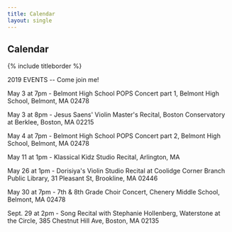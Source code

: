 ```yaml
---
title: Calendar
layout: single
---
```


## Calendar

{% include titleborder %}

2019 EVENTS -- Come join me!


May 3 at 7pm - Belmont High School POPS Concert part 1, Belmont High School, Belmont, MA 02478

May 3 at 8pm - Jesus Saens' Violin Master's Recital, Boston Conservatory at Berklee, Boston, MA 02215

May 4 at 7pm - Belmont High School POPS Concert part 2, Belmont High School, Belmont, MA 02478

May 11 at 1pm - Klassical Kidz Studio Recital, Arlington, MA

May 26 at 1pm - Dorisiya's Violin Studio Recital at Coolidge Corner Branch Public Library, 31 Pleasant St, Brookline, MA 02446

May 30 at 7pm - 7th & 8th Grade Choir Concert, Chenery Middle School, Belmont, MA 02478

Sept. 29 at 2pm - Song Recital with Stephanie Hollenberg, Waterstone at the Circle, 385 Chestnut Hill Ave, Boston, MA 02135

<!--
performance | coaching | accompaniment | ensembles


### JOIN ME AT THESE UPCOMING EVENTS

two columns

date
thing

date
thing

-->